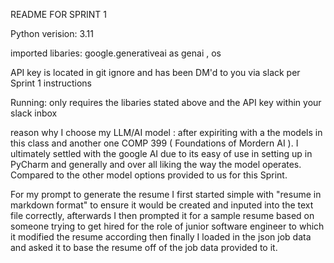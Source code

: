 README FOR SPRINT 1

Python verision: 3.11

imported libaries: google.generativeai as genai , os 

API key is located in git ignore and has been DM'd to you via slack per Sprint 1 instructions

Running: only requires the libaries stated above and the API key within your slack inbox 

reason why I choose my LLM/AI model : after expiriting with a the models in this class and another one COMP 399 ( Foundations of Mordern AI ). I ultimately settled with the google AI due to its easy of use in setting up in PyCharm and generally 
and over all liking the way the model operates. Compared to the other model options provided to us for this Sprint. 

For my prompt to generate the resume I first started simple with "resume in markdown format" to ensure it would be created and inputed into the text file correctly, afterwards I then prompted it for a sample resume based on someone trying to get hired 
for the role of junior software engineer to which it modified the resume according then finally I loaded in the json job data and asked it to base the resume off of the job data provided to it. 
